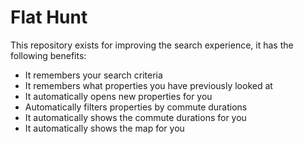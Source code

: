# Flat Hunt
This repository exists for improving the search experience, it has the following benefits:
* It remembers your search criteria
* It remembers what properties you have previously looked at
* It automatically opens new properties for you
* Automatically filters properties by commute durations
* It automatically shows the commute durations for you
* It automatically shows the map for you
